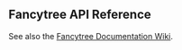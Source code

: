 ## Fancytree API Reference

See also the [Fancytree Documentation Wiki](https://github.com/mar10/fancytree/wiki/).
